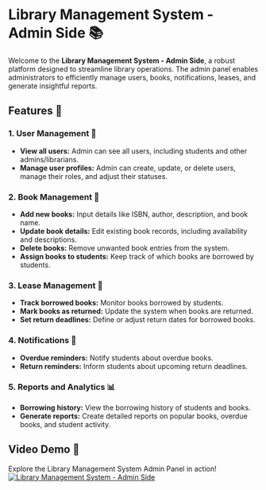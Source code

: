 # Library Management System - Admin Side 📚

Welcome to the **Library Management System - Admin Side**, a robust platform designed to streamline library operations. The admin panel enables administrators to efficiently manage users, books, notifications, leases, and generate insightful reports.

## Features 🚀

### 1. User Management 👥
- **View all users:** Admin can see all users, including students and other admins/librarians.
- **Manage user profiles:** Admin can create, update, or delete users, manage their roles, and adjust their statuses.

### 2. Book Management 📖
- **Add new books:** Input details like ISBN, author, description, and book name.
- **Update book details:** Edit existing book records, including availability and descriptions.
- **Delete books:** Remove unwanted book entries from the system.
- **Assign books to students:** Keep track of which books are borrowed by students.

### 3. Lease Management 📑
- **Track borrowed books:** Monitor books borrowed by students.
- **Mark books as returned:** Update the system when books are returned.
- **Set return deadlines:** Define or adjust return dates for borrowed books.

### 4. Notifications 🔔
- **Overdue reminders:** Notify students about overdue books.
- **Return reminders:** Inform students about upcoming return deadlines.

### 5. Reports and Analytics 📊
- **Borrowing history:** View the borrowing history of students and books.
- **Generate reports:** Create detailed reports on popular books, overdue books, and student activity.

## Video Demo 🎥

Explore the Library Management System Admin Panel in action!  
[![Library Management System - Admin Side](https://img.youtube.com/vi/iczBqzKh5Yc/0.jpg)](https://www.youtube.com/watch?v=iczBqzKh5Yc)
